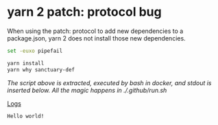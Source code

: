 # yarn 2 patch: protocol bug

When using the patch: protocol to add new dependencies to a package.json, yarn 2 does not install those new dependencies.

```bash
set -euxo pipefail

yarn install
yarn why sanctuary-def
```

*The script above is extracted, executed by bash in docker, and stdout is inserted below.  All the magic happens in ./.github/run.sh*

[Logs](https://github.com/cspotcode/repros/runs/76710127)

```output
Hello world!
```
